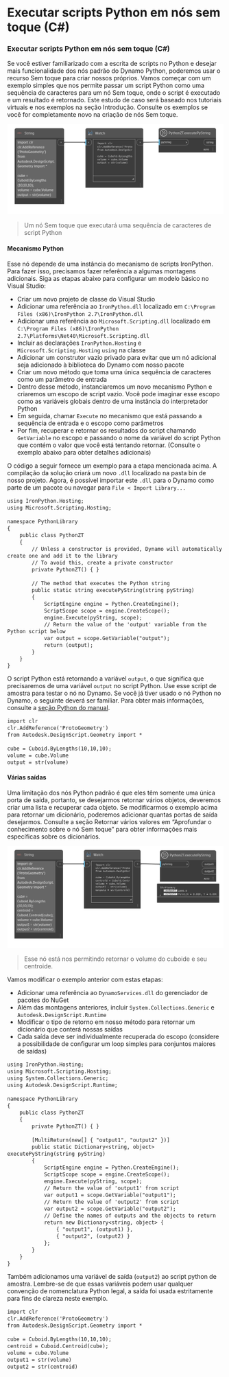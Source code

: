 # Executar scripts Python em nós sem toque (C#) 

### Executar scripts Python em nós sem toque (C#) <a href="#executing-python-scripts-in-zero-touch-nodes-c" id="executing-python-scripts-in-zero-touch-nodes-c"></a>

Se você estiver familiarizado com a escrita de scripts no Python e desejar mais funcionalidade dos nós padrão do Dynamo Python, poderemos usar o recurso Sem toque para criar nossos próprios. Vamos começar com um exemplo simples que nos permite passar um script Python como uma sequência de caracteres para um nó Sem toque, onde o script é executado e um resultado é retornado. Este estudo de caso será baseado nos tutoriais virtuais e nos exemplos na seção Introdução. Consulte os exemplos se você for completamente novo na criação de nós Sem toque.

![Um nó Sem toque que executará uma sequência de caracteres de script Python](images/python-case-study.png)

> Um nó Sem toque que executará uma sequência de caracteres de script Python

#### Mecanismo Python <a href="#python-engine" id="python-engine"></a>

Esse nó depende de uma instância do mecanismo de scripts IronPython. Para fazer isso, precisamos fazer referência a algumas montagens adicionais. Siga as etapas abaixo para configurar um modelo básico no Visual Studio:

* Criar um novo projeto de classe do Visual Studio
* Adicionar uma referência ao `IronPython.dll` localizado em `C:\Program Files (x86)\IronPython 2.7\IronPython.dll`
* Adicionar uma referência ao `Microsoft.Scripting.dll` localizado em `C:\Program Files (x86)\IronPython 2.7\Platforms\Net40\Microsoft.Scripting.dll`
* Incluir as declarações `IronPython.Hosting` e `Microsoft.Scripting.Hosting` `using` na classe
* Adicionar um construtor vazio privado para evitar que um nó adicional seja adicionado à biblioteca do Dynamo com nosso pacote
* Criar um novo método que toma uma única sequência de caracteres como um parâmetro de entrada
* Dentro desse método, instanciaremos um novo mecanismo Python e criaremos um escopo de script vazio. Você pode imaginar esse escopo como as variáveis globais dentro de uma instância do interpretador Python
* Em seguida, chamar `Execute` no mecanismo que está passando a sequência de entrada e o escopo como parâmetros
* Por fim, recuperar e retornar os resultados do script chamando `GetVariable` no escopo e passando o nome da variável do script Python que contém o valor que você está tentando retornar. (Consulte o exemplo abaixo para obter detalhes adicionais)

O código a seguir fornece um exemplo para a etapa mencionada acima. A compilação da solução criará um novo `.dll` localizado na pasta bin de nosso projeto. Agora, é possível importar este `.dll` para o Dynamo como parte de um pacote ou navegar para `File < Import Library...`

```
using IronPython.Hosting;
using Microsoft.Scripting.Hosting;

namespace PythonLibrary
{
    public class PythonZT
    {
        // Unless a constructor is provided, Dynamo will automatically create one and add it to the library
        // To avoid this, create a private constructor
        private PythonZT() { }

        // The method that executes the Python string
        public static string executePyString(string pyString)
        {
            ScriptEngine engine = Python.CreateEngine();
            ScriptScope scope = engine.CreateScope();
            engine.Execute(pyString, scope);
            // Return the value of the 'output' variable from the Python script below
            var output = scope.GetVariable("output");
            return (output);
        }
    }
}
```

O script Python está retornando a variável `output`, o que significa que precisaremos de uma variável `output` no script Python. Use esse script de amostra para testar o nó no Dynamo. Se você já tiver usado o nó Python no Dynamo, o seguinte deverá ser familiar. Para obter mais informações, consulte a [seção Python do manual](http://dynamoprimer.com/en/09\_Custom-Nodes/9-4\_Python.html).

```
import clr
clr.AddReference('ProtoGeometry')
from Autodesk.DesignScript.Geometry import *

cube = Cuboid.ByLengths(10,10,10);
volume = cube.Volume
output = str(volume)
```

#### Várias saídas <a href="#multiple-outputs" id="multiple-outputs"></a>

Uma limitação dos nós Python padrão é que eles têm somente uma única porta de saída, portanto, se desejarmos retornar vários objetos, deveremos criar uma lista e recuperar cada objeto. Se modificarmos o exemplo acima para retornar um dicionário, poderemos adicionar quantas portas de saída desejarmos. Consulte a seção Retornar vários valores em “Aprofundar o conhecimento sobre o nó Sem toque” para obter informações mais específicas sobre os dicionários.

![Esse nó está nos permitindo retornar o volume do cuboide e seu centroide.](images/python-multi-case-study.png)

> Esse nó está nos permitindo retornar o volume do cuboide e seu centroide.

Vamos modificar o exemplo anterior com estas etapas:

* Adicionar uma referência ao `DynamoServices.dll` do gerenciador de pacotes do NuGet
* Além das montagens anteriores, incluir `System.Collections.Generic` e `Autodesk.DesignScript.Runtime`
* Modificar o tipo de retorno em nosso método para retornar um dicionário que conterá nossas saídas
* Cada saída deve ser individualmente recuperada do escopo (considere a possibilidade de configurar um loop simples para conjuntos maiores de saídas)

```
using IronPython.Hosting;
using Microsoft.Scripting.Hosting;
using System.Collections.Generic;
using Autodesk.DesignScript.Runtime;

namespace PythonLibrary
{
    public class PythonZT
    {
        private PythonZT() { }

        [MultiReturn(new[] { "output1", "output2" })]
        public static Dictionary<string, object> executePyString(string pyString)
        {
            ScriptEngine engine = Python.CreateEngine();
            ScriptScope scope = engine.CreateScope();
            engine.Execute(pyString, scope);
            // Return the value of 'output1' from script
            var output1 = scope.GetVariable("output1");
            // Return the value of 'output2' from script
            var output2 = scope.GetVariable("output2");
            // Define the names of outputs and the objects to return
            return new Dictionary<string, object> {
                { "output1", (output1) },
                { "output2", (output2) }
            };
        }
    }
}
```

Também adicionamos uma variável de saída (`output2`) ao script python de amostra. Lembre-se de que essas variáveis podem usar qualquer convenção de nomenclatura Python legal, a saída foi usada estritamente para fins de clareza neste exemplo.

```
import clr
clr.AddReference('ProtoGeometry')
from Autodesk.DesignScript.Geometry import *

cube = Cuboid.ByLengths(10,10,10);
centroid = Cuboid.Centroid(cube);
volume = cube.Volume
output1 = str(volume)
output2 = str(centroid)
```
